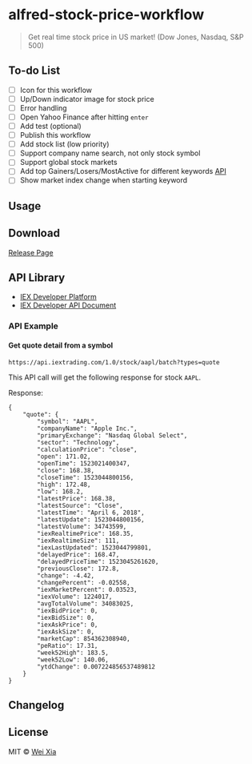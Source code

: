 # alfred-stock-price-workflow
> Get real time stock price in US market! (Dow Jones, Nasdaq, S&P 500)

## To-do List
- [ ] Icon for this workflow
- [ ] Up/Down indicator image for stock price
- [ ] Error handling
- [ ] Open Yahoo Finance after hitting `enter`
- [ ] Add test (optional)
- [ ] Publish this workflow
- [ ] Add stock list (low priority)
- [ ] Support company name search, not only stock symbol
- [ ] Support global stock markets
- [ ] Add top Gainers/Losers/MostActive for different keywords [API](https://iextrading.com/developer/docs/#list)
- [ ] Show market index change when starting keyword

## Usage

## Download
[Release Page](https://github.com/Wei-Xia/alfred-stock-price-workflow/releases)

## API Library
* [IEX Developer Platform](https://iextrading.com/developer/)
* [IEX Developer API Document](https://iextrading.com/developer/docs/)

### API Example

#### Get quote detail from a symbol
```
https://api.iextrading.com/1.0/stock/aapl/batch?types=quote
```

This API call will get the following response for stock `AAPL`.

Response:
```
{
    "quote": {
        "symbol": "AAPL",
        "companyName": "Apple Inc.",
        "primaryExchange": "Nasdaq Global Select",
        "sector": "Technology",
        "calculationPrice": "close",
        "open": 171.02,
        "openTime": 1523021400347,
        "close": 168.38,
        "closeTime": 1523044800156,
        "high": 172.48,
        "low": 168.2,
        "latestPrice": 168.38,
        "latestSource": "Close",
        "latestTime": "April 6, 2018",
        "latestUpdate": 1523044800156,
        "latestVolume": 34743599,
        "iexRealtimePrice": 168.35,
        "iexRealtimeSize": 111,
        "iexLastUpdated": 1523044799801,
        "delayedPrice": 168.47,
        "delayedPriceTime": 1523045261620,
        "previousClose": 172.8,
        "change": -4.42,
        "changePercent": -0.02558,
        "iexMarketPercent": 0.03523,
        "iexVolume": 1224017,
        "avgTotalVolume": 34083025,
        "iexBidPrice": 0,
        "iexBidSize": 0,
        "iexAskPrice": 0,
        "iexAskSize": 0,
        "marketCap": 854362308940,
        "peRatio": 17.31,
        "week52High": 183.5,
        "week52Low": 140.06,
        "ytdChange": 0.007224856537489812
    }
}
```

## Changelog

## License
MIT © [Wei Xia](http://weixia.info/)